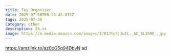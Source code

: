 ```yaml
---
title: Toy Organizer
date: 2025-07-30T05:33:45.811Z
tags: 2025-07-30
Category: other
description: 24.xx
image: https://m.media-amazon.com/images/I/81JtoSjJuIL._AC_SL1500_.jpg
---
```

https://amzlink.to/az0cG5q94DbvN ad